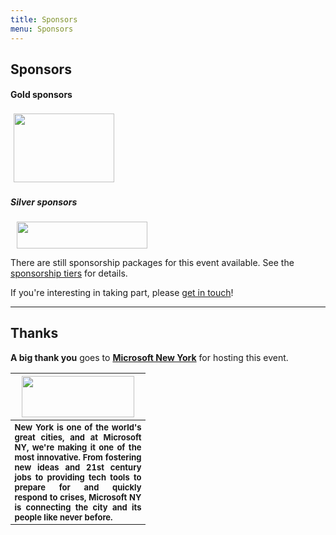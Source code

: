 ```yaml
---
title: Sponsors
menu: Sponsors
---
```


## Sponsors

#### Gold sponsors

<img src="http://dynamicinfradays.org/events/2016-nyc/img/mysql-logo.png" width="161" height="110" style="margin: 3px 5px 3px 5px;">

##### Silver sponsors

<img src="http://dynamicinfradays.org/events/2016-nyc/img/rancher-logo.png" width="209" height="43" style="margin: 0 10px 0 10px;">

There are still sponsorship packages for this event available. See the [sponsorship tiers](/2016-nyc-sponsorship) for details.

If you're interesting in taking part, please [get in touch](mailto:2016-nyc-sponsorship@dynamicinfradays.org)!

----

## Thanks

**A big thank you** goes to **[Microsoft New York](http://microsoftnewyork.com)** for hosting this event.
<table style="border:none;vertical-align:middle;">
    <tr><th style="width:200px;text-align:center">
      <img src="http://microsoftnewengland.com/eventmanager/img/MSFT_logo_rgb_C-Gray_D.png" width="180" height="66" style="margin-left:auto;margin-right:auto;display:inline-block;">
    </th></tr>
    <tr><th style="font-size:small;text-align:justify">
      <span>New York is one of the world's great cities, and at Microsoft NY, we're making it one of the most innovative. From fostering new ideas and 21st century jobs to providing tech tools to prepare for and quickly respond to crises, Microsoft NY is connecting the city and its people like never before.</span>
    </th></tr>
</table>
